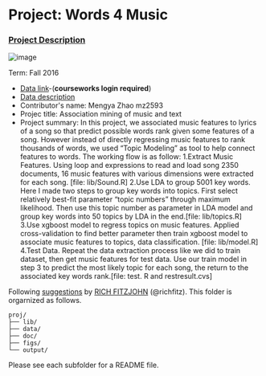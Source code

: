 # Project: Words 4 Music

### [Project Description](doc/Project4_desc.md)

![image](http://cdn.newsapi.com.au/image/v1/f7131c018870330120dbe4b73bb7695c?width=650)

Term: Fall 2016

+ [Data link](https://courseworks2.columbia.edu/courses/11849/files/folder/Project_Files?preview=763391)-(**courseworks login required**)
+ [Data description](doc/readme.html)
+ Contributor's name: Mengya Zhao mz2593
+ Projec title: Association mining of music and text
+ Project summary: In this project, we associated music features to lyrics of a song so that predict possible words rank given some features of a song. However instead of directly regressing music features to rank thousands of words, we used “Topic Modeling” as tool to help connect features to words. The working flow is as follow:
	1.Extract Music Features. Using loop and expressions to read and load song 2350 documents, 16 music features with various dimensions were extracted for each song. [file: lib/Sound.R]
	2.Use LDA to group 5001 key words. Here I made two steps to group key words into topics. First select relatively best-fit parameter “topic numbers” through maximum likelihood. Then use this topic number as parameter in LDA model and group key words into 50 topics by LDA in the end.[file: lib/topics.R]
	3.Use xgboost model to regress topics on music features. Applied cross-validation to find better parameter then train xgboost model to associate music features to topics, data classification. [file: lib/model.R] 
	4.Test Data. Repeat the data extraction process like we did to train dataset, then get music features for test data. Use our train model in step 3 to predict the most likely topic for each song, the return to the associated key words rank.[file: test. R and restresult.cvs]

	
Following [suggestions](http://nicercode.github.io/blog/2013-04-05-projects/) by [RICH FITZJOHN](http://nicercode.github.io/about/#Team) (@richfitz). This folder is orgarnized as follows.

```
proj/
├── lib/
├── data/
├── doc/
├── figs/
└── output/
```

Please see each subfolder for a README file.

